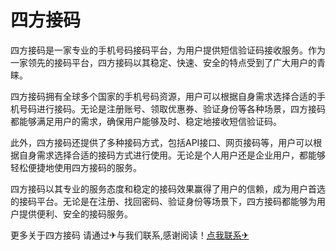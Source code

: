 # 四方接码

四方接码是一家专业的手机号码接码平台，为用户提供短信验证码接收服务。作为一家领先的接码平台，四方接码以其稳定、快速、安全的特点受到了广大用户的青睐。

四方接码拥有全球多个国家的手机号码资源，用户可以根据自身需求选择合适的手机号码进行接码。无论是注册账号、领取优惠券、验证身份等各种场景，四方接码都能够满足用户的需求，确保用户能够及时、稳定地接收短信验证码。

此外，四方接码还提供了多种接码方式，包括API接口、网页接码等，用户可以根据自身需求选择合适的接码方式进行使用。无论是个人用户还是企业用户，都能够轻松便捷地使用四方接码的服务。

四方接码以其专业的服务态度和稳定的接码效果赢得了用户的信赖，成为用户首选的接码平台。无论是在注册、找回密码、验证身份等场景下，四方接码都能够为用户提供便利、安全的接码服务。

更多关于四方接码 请通过✈与我们联系,感谢阅读！[点我联系✈](https://ac.G208.com)
